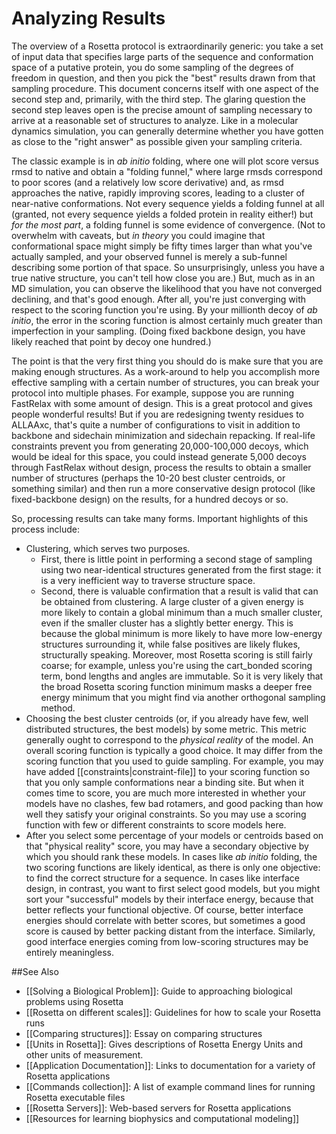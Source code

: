 Analyzing Results
===========

The overview of a Rosetta protocol is extraordinarily generic: you take a set of input data that specifies large parts of the sequence and conformation space of a putative protein, you do some sampling of the degrees of freedom in question, and then you pick the "best" results drawn from that sampling procedure.
This document concerns itself with one aspect of the second step and, primarily, with the third step.
The glaring question the second step leaves open is the precise amount of sampling necessary to arrive at a reasonable set of structures to analyze.
Like in a molecular dynamics simulation, you can generally determine whether you have gotten as close to the "right answer" as possible given your sampling criteria.

The classic example is in _ab initio_ folding, where one will plot score versus rmsd to native and obtain a "folding funnel," where large rmsds correspond to poor scores (and a relatively low score derivative) and, as rmsd approaches the native, rapidly improving scores, leading to a cluster of near-native conformations.
Not every sequence yields a folding funnel at all (granted, not every sequence yields a folded protein in reality either!) but _for the most part_, a folding funnel is some evidence of convergence.
(Not to overwhelm with caveats, but _in theory_ you could imagine that conformational space might simply be fifty times larger than what you've actually sampled, and your observed funnel is merely a sub-funnel describing some portion of that space. So unsurprisingly, unless you have a true native structure, you can't tell how close you are.)
But, much as in an MD simulation, you can observe the likelihood that you have not converged declining, and that's good enough.
After all, you're just converging with respect to the scoring function you're using. By your millionth decoy of _ab initio_, the error in the scoring function is almost certainly much greater than imperfection in your sampling.
(Doing fixed backbone design, you have likely reached that point by decoy one hundred.)

The point is that the very first thing you should do is make sure that you are making enough structures.
As a work-around to help you accomplish more effective sampling with a certain number of structures, you can break your protocol into multiple phases.
For example, suppose you are running FastRelax with some amount of design.
This is a great protocol and gives people wonderful results!
But if you are redesigning twenty residues to ALLAAxc, that's quite a number of configurations to visit in addition to backbone and sidechain minimization and sidechain repacking.
If real-life constraints prevent you from generating 20,000-100,000 decoys, which would be ideal for this space, you could instead generate 5,000 decoys through FastRelax without design, process the results to obtain a smaller number of structures (perhaps the 10-20 best cluster centroids, or something similar) and then run a more conservative design protocol (like fixed-backbone design) on the results, for a hundred decoys or so.

So, processing results can take many forms.
Important highlights of this process include:
-	Clustering, which serves two purposes. 
	-	First, there is little point in performing a second stage of sampling using two near-identical structures generated from the first stage: it is a very inefficient way to traverse structure space.
	-	Second, there is valuable confirmation that a result is valid that can be obtained from clustering. A large cluster of a given energy is more likely to contain a global minimum than a much smaller cluster, even if the smaller cluster has a slightly better energy.
		This is because the global minimum is more likely to have more low-energy structures surrounding it, while false positives are likely flukes, structurally speaking.
		Moreover, most Rosetta scoring is still fairly coarse; for example, unless you're using the cart_bonded scoring term, bond lengths and angles are immutable.
		So it is very likely that the broad Rosetta scoring function minimum masks a deeper free energy minimum that you might find via another orthogonal sampling method.
-	Choosing the best cluster centroids (or, if you already have few, well distributed structures, the best models) by some metric.
This metric generally ought to correspond to the _physical reality_ of the model.
An overall scoring function is typically a good choice.
It may differ from the scoring function that you used to guide sampling.
For example, you may have added [[constraints|constraint-file]] to your scoring function so that you only sample conformations near a binding site.
But when it comes time to score, you are much more interested in whether your models have no clashes, few bad rotamers, and good packing than how well they satisfy your original constraints.
So you may use a scoring function with few or different constraints to score models here.
-	After you select some percentage of your models or centroids based on that "physical reality" score, you may have a secondary objective by which you should rank these models.
In cases like _ab initio_ folding, the two scoring functions are likely identical, as there is only one objective: to find the correct structure for a sequence.
In cases like interface design, in contrast, you want to first select good models, but you might sort your "successful" models by their interface energy, because that better reflects your functional objective.
Of course, better interface energies should correlate with better scores, but sometimes a good score is caused by better packing distant from the interface.
Similarly, good interface energies coming from low-scoring structures may be entirely meaningless.

##See Also

* [[Solving a Biological Problem]]: Guide to approaching biological problems using Rosetta
* [[Rosetta on different scales]]: Guidelines for how to scale your Rosetta runs
* [[Comparing structures]]: Essay on comparing structures
* [[Units in Rosetta]]: Gives descriptions of Rosetta Energy Units and other units of measurement.
* [[Application Documentation]]: Links to documentation for a variety of Rosetta applications
* [[Commands collection]]: A list of example command lines for running Rosetta executable files
* [[Rosetta Servers]]: Web-based servers for Rosetta applications
* [[Resources for learning biophysics and computational modeling]]

<!--
This hidden comment is a search hack for the terrible Gollum search tool.
analyzing results
analyzing results
analyzing results
analysis
analysis
analyze
analyze
analysing
analysing
-->
